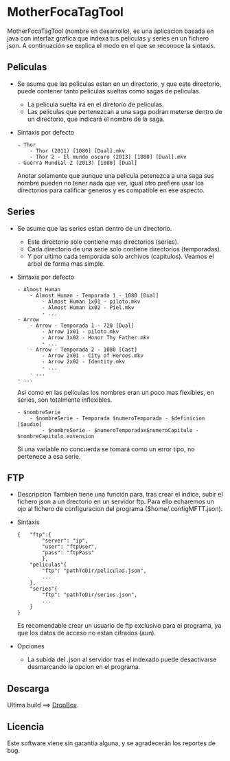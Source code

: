 # MotherFocaTagTool

MotherFocaTagTool (nombre en desarrollo), es una aplicacion basada en java con interfaz grafica que indexa tus peliculas y series en un fichero json.
A continuación se explica el modo en el que se reconoce la sintaxis.

## Peliculas

* Se asume que las peliculas estan en un directorio, y que este directorio, puede contener tanto peliculas sueltas como sagas de peliculas.
	- La pelicula suelta irá en el diretorio de peliculas.
	- Las peliculas que pertenezcan a una saga podran meterse dentro de un directorio, que indicará el nombre de la saga.

* Sintaxis por defecto

	```
	- Thor
		- Thor (2011) [1080] [Dual].mkv
		- Thor 2 - El mundo oscuro (2013) [1080] [Dual].mkv
	- Guerra Mundial Z (2013) [1080] [Dual]
	```

	Anotar solamente que aunque una pelicula petenezca a una saga sus nombre pueden no tener nada que ver, igual otro prefiere usar los directorios para calificar generos y es compatible en ese aspecto.

## Series

* Se asume que las series estan dentro de un directorio.
	- Este directorio solo contiene mas directorios (series).
	- Cada directorio de una serie solo contiene directorios (temporadas).
	- Y por ultimo cada temporada solo archivos (capitulos).
	Veamos el arbol de forma mas simple.

* Sintaxis por defecto

	```
	- Almost Human
		- Almost Human - Temporada 1 - 1080 [Dual]
			- Almost Human 1x01 - piloto.mkv
			- Almost Human 1x02 - Piel.mkv
			- ...
	- Arrow
		- Arrow - Temporada 1 - 720 [Dual]
			- Arrow 1x01 - piloto.mkv
			- Arrow 1x02 - Honor Thy Father.mkv
			- ...
		- Arrow - Temporada 2 - 1080 [Cast]
			- Arrow 2x01 - City of Heroes.mkv
			- Arrow 2x02 - Identity.mkv
			- ...
		- ...
	- ...
	```

	Asi como en las peliculas los nombres eran un poco mas flexibles, en series, son totalmente inflexibles.

	```
	- $nombreSerie
		- $nombreSerie - Temporada $numeroTemporada - $definicion [$audio]
			- $nombreSerie - $numeroTemporadax$numeroCapitulo - $nombreCapitulo.extension
	```

	Si una variable no concuerda se tomará como un error tipo, no pertenece a esa serie.

## FTP

* Descripcion
	Tambien tiene una función para, tras crear el indice, subir el fichero json a un drectorio en un servidor ftp. Para ello echaremos un ojo al fichero de configuracion del programa ($home/.configMFTT.json).

* Sintaxis

	```
	{	"ftp":{
			"server": "ip", 
			"user": "ftpUser", 
			"pass": "ftpPass"
			},
		"peliculas"{
			"ftp": "pathToDir/peliculas.json",
			...
		},
		"series"{
			"ftp": "pathToDir/series.json",
			...
		}
	}
	```

	Es recomendable crear un usuario de ftp exclusivo para el programa, ya que los datos de acceso no estan cifrados (aun).
	
* Opciones
	- La subida del .json al servidor tras el indexado puede desactivarse desmarcando la opcion en el programa.

## Descarga

Ultima build ==> 
[DropBox](https://dl.dropboxusercontent.com/u/67797304/GitHub/MotherFocaTagTool.jar).

## Licencia

Este software viene sin garantia alguna, y se agradecerán los reportes de bug.